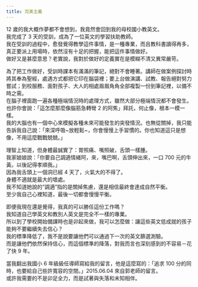 ```yaml
---
title: 完美主義
---
```


12 歲的我大概作夢都不會想到，我竟然會回到我的母校國小教英文。  
我完成了 3 天的受訓，成為了一位英文的學習扶助教師。  
我在受訓的過程中，愈發覺得教學這件事情，是一種專業，而且教科書讀得再多，真正要派上用場時，依然沒有十足的把握，能把這件事情做好。  
做好又是甚麼意思？老實說，我對於做好的定義實在是模糊不清又異常嚴苛。

為了把工作做好，受訓時課本有滿滿的筆記，絕對不會睡著。講師在做案例探討時將其奉為聖經，處遇方式都把它印在腦袋裡；要上台做演講、試教、報告絕對努力嘗試；到校服務、面對孩子、大人的相處眉眉角角全部複製一份到筆記裡，以備不時之需。  
在腦子裡面跑一遍各種極端情況時的處理方式，雖然大部分極端情況都不會發生。  
也許你會說：「這怎麼那麼像腦筋急轉彎 2 的阿焦」拜託，何止像，根本一模一樣。  
我的大腦也有一個中心來模擬各種未來可能發生的突發情況。也無從關掉，我只能告訴我自己說：「來深呼吸~放輕鬆~，你會慢慢上手習慣的。你也知道這只是想像，不用這麼戰戰兢兢。」

理智上知道，但身體最誠實了：胃照痛、嘴照破，舌頭一樣腫。  
我家娘娘說：「你要自己調適情緒阿，來，嘴巴啊，舌頭伸出來，一口 700 元的牛黃。以後記得孝順我。」  
因為我舌頭上一個洞已經 4 天了，火氣大的不得了。  
身體不適就是最大的壞處。  
我不知道她說的”調適”指的是關掉焦慮，還是相信最終會達成自然平衡。  
至少我自己心裡知道，最後一切都會慢慢平衡。

即便我現在還是覺得，我真的可以勝任這份工作嗎？  
我知道自己學英文和教別人英文是完全不一樣的專業。  
所以到了學校開始備課時也是卯起來做，我可以怎麼做：讓這些英文低成就的孩子能夠不要繼續失去信心？  
我的標準降低了，我不是說要讓他們可以通過下一次的英文篩選測驗。  
而是讓他們依然保持信心，而這個標準的降落，對我而言也深刻感到的不容易－花了快 9 年。

當我翻出我國小 6 年級級任導師寫給我的留言，他是這麼寫的：「追求 100 分的同時，也要給自己些許寬容的空間。」2015.06.04 來自郭老師的留言。  
或許我需要的不是卯足全力，而是試著與失落和未知相伴。
